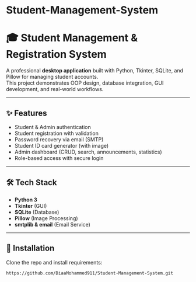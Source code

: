 # Student-Management-System
# 🎓 Student Management & Registration System

A professional **desktop application** built with Python, Tkinter, SQLite, and Pillow for managing student accounts.  
This project demonstrates OOP design, database integration, GUI development, and real-world workflows.

---

## ✨ Features
- Student & Admin authentication
- Student registration with validation
- Password recovery via email (SMTP)
- Student ID card generator (with image)
- Admin dashboard (CRUD, search, announcements, statistics)
- Role-based access with secure login

---

## 🛠️ Tech Stack
- **Python 3**
- **Tkinter** (GUI)
- **SQLite** (Database)
- **Pillow** (Image Processing)
- **smtplib & email** (Email Service)

---

## 🚀 Installation
Clone the repo and install requirements:
```bash
https://github.com/DiaaMohammed911/Student-Management-System.git
